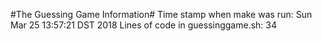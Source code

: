 #The Guessing Game Information#
Time stamp when make was run:
Sun Mar 25 13:57:21 DST 2018
Lines of code in guessinggame.sh:
34
